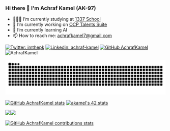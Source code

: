 ### Hi there 👋 I'm Achraf Kamel (AK-97)

- 👨🏽‍💻 I’m currently studying at  [1337 School](https://1337.ma)
- 🔭 I’m currently working on [OCP Talents Suite](https://ocp.otalent.ma)
- 🌱 I’m currently learning AI 
- 📫 How to reach me: achrafkamel7@gmail.com

[![Twitter: imthepk](https://img.shields.io/twitter/follow/Achraf_Kamel_97?style=social)](https://twitter.com/Achraf_Kamel_97)
[![Linkedin: achraf-kamel](https://img.shields.io/badge/-AchrafKamel-blue?style=flat-square&logo=Linkedin&logoColor=white&link=https://www.linkedin.com/in/achraf-kamel/)](https://www.linkedin.com/in/achraf-kamel/)
[![GitHub AchrafKamel](https://img.shields.io/github/followers/AchrafKamel?label=follow&style=social)](https://github.com/AchrafKamel)
<img src="https://komarev.com/ghpvc/?username=AchrafKamel&label=Profile%20views&color=0e75b6&style=flat" alt="AchrafKamel" />

<p align="center">
   <img src="https://github.com/AchrafKamel/AchrafKamel/blob/output/github-contribution-grid-snake.svg" alt="snake">
</p>

[![GitHub AchrafKamel stats](https://github-profile-summary-cards.vercel.app/api/cards/stats?username=AchrafKamel&theme=dracula)](https://github.com/AchrafKamel/AchrafKamel)
[![akamel's 42 stats](https://badge42.vercel.app/api/v2/cl3kg4fr6000609l9lb86oxx6/stats?cursusId=21&coalitionId=76)](https://github.com/AchrafKamel/AchrafKamel)

<img height="180em" src="https://github-readme-stats.vercel.app/api/top-langs/?username=AchrafKamel&layout=compact&hide_border=true&langs_count=10&theme=dracula"/><img height="180em" src="https://github-profile-summary-cards.vercel.app/api/cards/repos-per-language?username=AchrafKamel&theme=dracula"/>

[![GitHub AchrafKamel contributions stats](https://github-profile-summary-cards.vercel.app/api/cards/profile-details?username=AchrafKamel&theme=dracula)](https://github.com/AchrafKamel)
